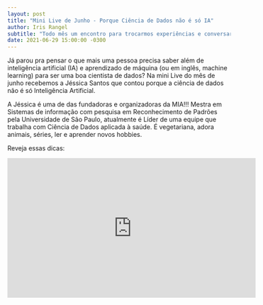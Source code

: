 ```yaml
---
layout: post
title: "Mini Live de Junho - Porque Ciência de Dados não é só IA"
author: Iris Rangel
subtitle: "Todo mês um encontro para trocarmos experiências e conversar com Mulheres incríveis na área de dados e IA. Vem com a gente!"
date: 2021-06-29 15:00:00 -0300
---
```

Já parou pra pensar o que mais uma pessoa precisa saber além de inteligência artificial (IA) e aprendizado de máquina (ou em inglês, machine learning) para ser uma boa cientista de dados?
Na mini Live do mês de junho recebemos a Jéssica Santos que contou porque a ciência de dados não é só Inteligência Artificial.

A Jéssica é uma de das fundadoras e organizadoras da MIA!!! Mestra em Sistemas de informação com pesquisa em Reconhecimento de Padrões pela Universidade de São Paulo, atualmente é Líder de uma equipe que trabalha com Ciência de Dados aplicada à saúde. É vegetariana, adora animais, séries, ler e aprender novos hobbies.

Reveja essas dicas:
<iframe width="560" height="315" src="https://www.youtube.com/embed/tGKHXUd3RoY" title="YouTube video player" frameborder="0" allow="accelerometer; autoplay; clipboard-write; encrypted-media; gyroscope; picture-in-picture" allowfullscreen></iframe>
